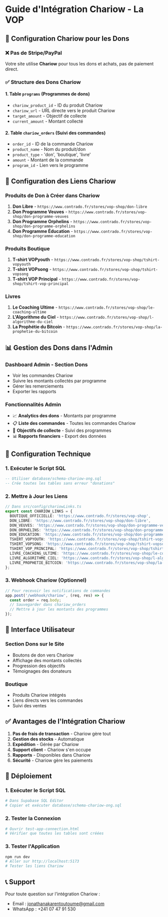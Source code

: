 # Guide d'Intégration Chariow - La VOP

## 🎯 Configuration Chariow pour les Dons

### ❌ **Pas de Stripe/PayPal**
Votre site utilise **Chariow** pour tous les dons et achats, pas de paiement direct.

### ✅ **Structure des Dons Chariow**

#### 1. **Table `programs`** (Programmes de dons)
- `chariow_product_id` - ID du produit Chariow
- `chariow_url` - URL directe vers le produit Chariow
- `target_amount` - Objectif de collecte
- `current_amount` - Montant collecté

#### 2. **Table `chariow_orders`** (Suivi des commandes)
- `order_id` - ID de la commande Chariow
- `product_name` - Nom du produit/don
- `product_type` - 'don', 'boutique', 'livre'
- `amount` - Montant de la commande
- `program_id` - Lien vers le programme

## 🔗 Configuration des Liens Chariow

### **Produits de Don à Créer dans Chariow**

1. **Don Libre** - `https://www.contrado.fr/stores/vop-shop/don-libre`
2. **Don Programme Veuves** - `https://www.contrado.fr/stores/vop-shop/don-programme-veuves`
3. **Don Programme Orphelins** - `https://www.contrado.fr/stores/vop-shop/don-programme-orphelins`
4. **Don Programme Éducation** - `https://www.contrado.fr/stores/vop-shop/don-programme-education`

### **Produits Boutique**
1. **T-shirt VOPyouth** - `https://www.contrado.fr/stores/vop-shop/tshirt-vopyouth`
2. **T-shirt VOPsong** - `https://www.contrado.fr/stores/vop-shop/tshirt-vopsong`
3. **T-shirt VOP Principal** - `https://www.contrado.fr/stores/vop-shop/tshirt-vop-principal`

### **Livres**
1. **Le Coaching Ultime** - `https://www.contrado.fr/stores/vop-shop/le-coaching-ultime`
2. **L'Algorithme du Ciel** - `https://www.contrado.fr/stores/vop-shop/l-algorithme-du-ciel`
3. **La Prophétie du Bitcoin** - `https://www.contrado.fr/stores/vop-shop/la-prophetie-du-bitcoin`

## 📊 Gestion des Dons dans l'Admin

### **Dashboard Admin - Section Dons**
- Voir les commandes Chariow
- Suivre les montants collectés par programme
- Gérer les remerciements
- Exporter les rapports

### **Fonctionnalités Admin**
- 📈 **Analytics des dons** - Montants par programme
- 📋 **Liste des commandes** - Toutes les commandes Chariow
- 🎯 **Objectifs de collecte** - Suivi des programmes
- 📊 **Rapports financiers** - Export des données

## 🔧 Configuration Technique

### **1. Exécuter le Script SQL**
```sql
-- Utiliser database/schema-chariow-ong.sql
-- Crée toutes les tables sans erreur "donations"
```

### **2. Mettre à Jour les Liens**
```typescript
// Dans src/config/chariowLinks.ts
export const CHARIOW_LINKS = {
  BOUTIQUE_OFFICIELLE: 'https://www.contrado.fr/stores/vop-shop',
  DON_LIBRE: 'https://www.contrado.fr/stores/vop-shop/don-libre',
  DON_VEUVES: 'https://www.contrado.fr/stores/vop-shop/don-programme-veuves',
  DON_ORPHELINS: 'https://www.contrado.fr/stores/vop-shop/don-programme-orphelins',
  DON_EDUCATION: 'https://www.contrado.fr/stores/vop-shop/don-programme-education',
  TSHIRT_VOPYOUTH: 'https://www.contrado.fr/stores/vop-shop/tshirt-vopyouth',
  TSHIRT_VOPSONG: 'https://www.contrado.fr/stores/vop-shop/tshirt-vopsong',
  TSHIRT_VOP_PRINCIPAL: 'https://www.contrado.fr/stores/vop-shop/tshirt-vop-principal',
  LIVRE_COACHING_ULTIME: 'https://www.contrado.fr/stores/vop-shop/le-coaching-ultime',
  LIVRE_ALGORITHME_CIEL: 'https://www.contrado.fr/stores/vop-shop/l-algorithme-du-ciel',
  LIVRE_PROPHETIE_BITCOIN: 'https://www.contrado.fr/stores/vop-shop/la-prophetie-du-bitcoin'
};
```

### **3. Webhook Chariow (Optionnel)**
```javascript
// Pour recevoir les notifications de commandes
app.post('/webhook/chariow', (req, res) => {
  const order = req.body;
  // Sauvegarder dans chariow_orders
  // Mettre à jour les montants des programmes
});
```

## 📱 Interface Utilisateur

### **Section Dons sur le Site**
- Boutons de don vers Chariow
- Affichage des montants collectés
- Progression des objectifs
- Témoignages des donateurs

### **Boutique**
- Produits Chariow intégrés
- Liens directs vers les commandes
- Suivi des ventes

## ✅ Avantages de l'Intégration Chariow

1. **Pas de frais de transaction** - Chariow gère tout
2. **Gestion des stocks** - Automatique
3. **Expédition** - Gérée par Chariow
4. **Support client** - Chariow s'en occupe
5. **Rapports** - Disponibles dans Chariow
6. **Sécurité** - Chariow gère les paiements

## 🚀 Déploiement

### **1. Exécuter le Script SQL**
```bash
# Dans Supabase SQL Editor
# Copier et exécuter database/schema-chariow-ong.sql
```

### **2. Tester la Connexion**
```bash
# Ouvrir test-app-connection.html
# Vérifier que toutes les tables sont créées
```

### **3. Tester l'Application**
```bash
npm run dev
# Aller sur http://localhost:5173
# Tester les liens Chariow
```

## 📞 Support

Pour toute question sur l'intégration Chariow :
- Email : jonathanakarentoutoume@gmail.com
- WhatsApp : +241 07 47 91 530
